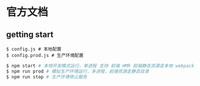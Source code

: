 # 官方文档

## getting start

```config
$ config.js # 本地配置
$ config.prod.js # 生产环境配置
```

```bash
$ npm start # 本地开发模式运行，单进程 支持 前端 HMR 前端静态资源走本地 webpack 服务
$ npm run prod # 模拟生产环境运行，多进程，前端资源走静态目录
$ npm run stop # 生产环境停止服务
```